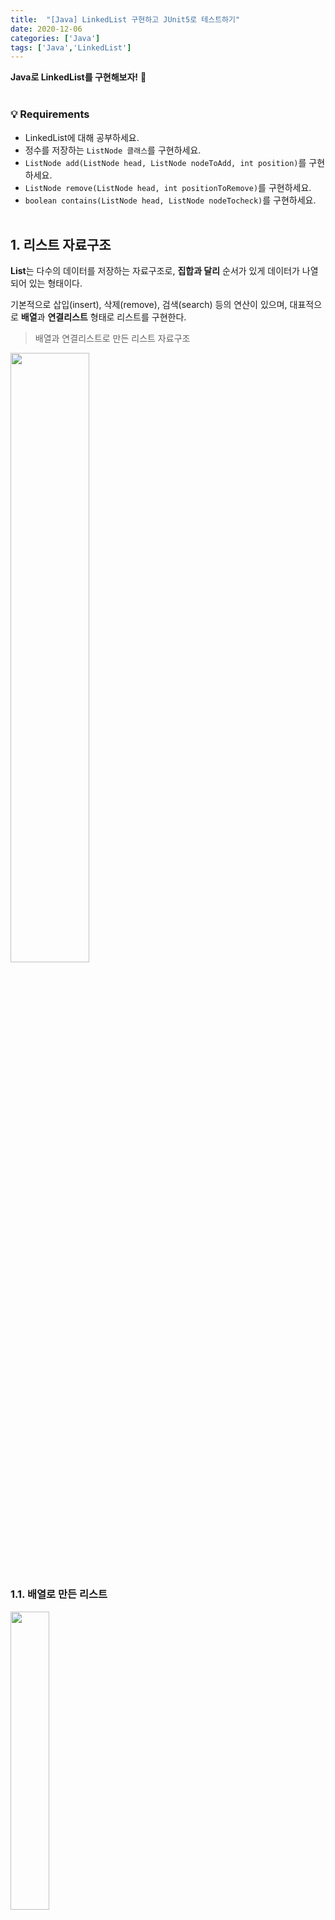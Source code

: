 ```yaml
---
title:  "[Java] LinkedList 구현하고 JUnit5로 테스트하기"
date: 2020-12-06
categories: ['Java']
tags: ['Java','LinkedList']
---
```


**Java로 LinkedList를 구현해보자!** :raising_hand:<br>
<br>

### :bulb:  Requirements
- LinkedList에 대해 공부하세요.
- 정수를 저장하는 `ListNode 클래스`를 구현하세요.
- `ListNode add(ListNode head, ListNode nodeToAdd, int position)`를 구현하세요.
- `ListNode remove(ListNode head, int positionToRemove)`를 구현하세요.
- `boolean contains(ListNode head, ListNode nodeTocheck)`를 구현하세요.
<br><br>

## 1. 리스트 자료구조

**List**는 다수의 데이터를 저장하는 자료구조로, **집합과 달리** 순서가 있게 데이터가 나열되어 있는 형태이다.<br>

기본적으로 삽입(insert), 삭제(remove), 검색(search) 등의 연산이 있으며, 대표적으로 **배열**과 **연결리스트** 형태로 리스트를 구현한다.
<br>

> 배열과 연결리스트로 만든 리스트 자료구조<br>

<img src="https://user-images.githubusercontent.com/62331803/101842000-776ba100-3b8a-11eb-9ad9-97469ad85887.png" width="50%">

<br>

### 1.1. 배열로 만든 리스트

<img src="https://user-images.githubusercontent.com/62331803/101842012-7a669180-3b8a-11eb-8adf-e5cd98c417ff.png" width="35%"><br>

리스트를 표현하는 가장 대표적인 방법이다. 데이터를 **연속된 공간에 저장**하므로서 데이터들의 **순서 관계를 유지**할 수 있다. <br>

   - `랜덤 엑세스 가능` :  내가 원하는 칸이 어디에 위치해 있던지, 간단한 연산을 통해 메모리 주소를 계산하여 접근할 수 있다.
      -  `내가 원하는 메모리 주소 == 배열의 시작주소 + (내가 찾고자하는 칸의 인덱스 * 1칸의 크기)`

   - `크기가 고정` : 기존의 배열칸 이상의 데이터를 저장할 경우 **rellocation**이 필요하다.
   - `삽입과 삭제연산 비용 큼`: 리스트 중간에 원소를 삽입하거나 삭제할 경우, 다수의 데이터를 옮겨야 하기 때문에 비용이 크다.


### 1.2. 연결리스트

<img src="https://user-images.githubusercontent.com/62331803/101842015-7d618200-3b8a-11eb-8ac7-5c394c5c6e06.png" width="35%"><br>

**노드**들이 **링크로 연결**된 형태의 자료구조이다.  **데이터 영역**에 데이터를 저장하고, **포인터(링크)영역**에 다음/이전 노드로 가는 주소를 저장하여 **순서**를 나타낸다. <br>
  
   - `삽입과 삭제연산 비용 적음`: 다른 데이터의 이동없이 리스트 중간에 삽입 삭제할 수 있다.
   - `길이제한 없음`: 노드를 연결한 형태이기 때문에 길이제한이 없다.
   - `메모리 효율 낮음` : 노드를 연결하기 위한 포인터 저장 영역이 필요하기 때문에, 배열에 비해 메모리 효율이 낮다.
   - `랜덤 엑세스 불가능`

<br>

종합적으로 보면 **요소의 삽입/삭제가 빈번**한 경우 **연결리스트**를 사용하고, **그렇지 않은 경우**라면 **배열**을 사용하는 것이 효과적이다.<br>
<br>


## 2. 연결리스트


### 2.1. 노드

**노드**는 **데이터와 다음 데이터로의 주소가 하나로 묶여있는 단위**를 의미한다.<br>

![image](https://user-images.githubusercontent.com/62331803/101843660-0b8b3780-3b8e-11eb-845a-a8f7d32d02a1.png)
<br>

- 각 노드는 하나의 **데이터 필드**와 하나의 **링크(next) 필드**로 구성된다.
-  **첫 번째 노드**의 주소는 따로 저장(head)해야 한다.
-  **마지막 노드**의 next 필드에는 **NULL**을 저장하여 연결리스트의 끝임을 표시한다.
<br>

### 2.2. 연결리스트의 종류

**연결 리스트의 종류**로는 **단일 연결 리스트**와 **이중 연결 리스트** 등이 있다. 
<br>

> 단일연결리스트<br>

![image](https://user-images.githubusercontent.com/62331803/101612807-687fd400-3a4e-11eb-9f3b-589ec5729f9a.png)
<br>

**단일 연결 리스트**는 각 노드에 자료 공간과 **한 개의 포인터 공간**을 가진 형태를 말한다.  노드의 포인터는 **다음 노드**를 가리킨다.<br>


> 이중연결리스트<br>

![image](https://user-images.githubusercontent.com/62331803/101612819-6c135b00-3a4e-11eb-86bc-63376112d109.png)
<br>

**이중 연결 리스트**는 단일 연결 리스트와 비슷하지만, **포인터 공간이 2개**이고 각 포인터는 **앞의 노드**와 **뒤의 노드**를 가리킨다.<br>

 **이중연결리스트**는 앞 노드와 뒷 노드 모두 순회할 수 있기 때문에, **추가**와 **삭제** 연산에 있어서 더 효율적인 성능을 낼 수 있다. 
 하지만, 2개의 포인터를 사용하기 때문에 추가적인 공간이 필요하다.
<br><br>


## 3. 자바의 연결리스트

![image](https://user-images.githubusercontent.com/62331803/101623514-e7c7d480-3a5b-11eb-8fb1-0b97a15bdcb9.png)
<br>

**java.util.LinkedList**는 Serializable, Cloneable, Iterable, Collections, Deque, List, Queue와 같은 다양한 인터페이스를 구현하고 있으며, 특히 **List**와 **Deque** 인터페이스의 **이중연결리스트 구현체**이다. 

특징은 다음과 같다.<br>
- 모든 메서드는 **이중연결리스트**의 성능을 가지고 있다.
- 비동기적으로 구현되기 때문에, 여러 스레드가 동시에 LinkedList의 노드를 추가/삭제할 수 없다.
   - 즉, 외부적으로만 동기화 될 수 있다.
<br><br>




## 4. 코드

단일연결리스트로 구현하였다.<br>

> ListNode <br>

```java
package datastructure.linkedlist;

public class ListNode {
    private int data;
    public ListNode next;

    public ListNode(int data) {
        this.data = data;
        this.next = null;
    }

    public int getData() {
        return data;
    }
}

```
<br>


> 구현코드 <br>

```java
package datastructure.linkedlist;

import java.util.ArrayList;
import java.util.List;

public class LinkedListImpl implements LinkedList{

    public LinkedListImpl() {}

    public LinkedListImpl(int data) {
        add(null, new ListNode(data), 0);
    }

    public LinkedListImpl(ListNode nodeToAdd) {
        add(null, nodeToAdd, 0);
    }

    @Override
    public ListNode add(ListNode head, ListNode nodeToAdd, int position) {// position == index
        // position이 허용범위를 벗어난 경우
        if (!isAvailablePosition(head, position)) throw new IndexOutOfBoundsException();
        
        // 아직 연결된 노드가 없는 경우
        if (head == null) return nodeToAdd;

        // nodeToAdd를 head에 위치시키려는 경우
        if (position == 0) {
            nodeToAdd.next = head;
            return nodeToAdd;
        }

        ListNode prevNode = getNodeAtThePosition(head, position - 1);// 삽입하려는 위치의 바로 이전 노드(position - 1)를 가져온다.
        nodeToAdd.next = prevNode.next;                                     // 삽입하려는 노드(nodeToAdd)에 기존의 linkedlist에서 position에 위치했던 node를 연결시킨다.
        prevNode.next = nodeToAdd;                                          // 삽입하려는 위치의 바로 이전 노드에 삽입하려는 노드를 연결시킨다.
        return head;
    }

    @Override
    public ListNode remove(ListNode head, int positionToRemove) {// positionToRemove == index
        // positionToRemove가 가능범위를 벗어난 경우
        if (!isAvailablePosition(head, positionToRemove) ||
                positionToRemove == getSize(head)) throw new IndexOutOfBoundsException();
        
        // 연결리스트가 null인 경우
        if (head == null) return null;

        // head를 제거하는 경우
        if (positionToRemove == 0) return head.next;

        ListNode prevNode = getNodeAtThePosition(head, positionToRemove - 1);// 제거하려는 위치의 바로 이전 노드를 가져온다.
        prevNode.next = prevNode.next.next;                                         // prevNode에 해당 노드의 다다음 노드를 연결시킨다.
        return head;
    }

    @Override
    public boolean contains(ListNode head, ListNode nodeToCheck) {
        while (head != null) {
            if (head.getData() == nodeToCheck.getData()) {//순회하며 가져온 노드의 값과 nodeToCheck의 값이 일치하는지 확인한다.
                return true;
            }
            head = head.next;//연결리스트를 head부터 tail까지 순회
        }
        return false;
    }

    // position이 허용가능한 인덱스 값인지 확인
    public boolean isAvailablePosition(ListNode head, int position) {
        if (position < 0 || position > (getSize(head))) { // available value : 0 <= position <= linkedlist 크기
            return false;
        }
        return true;
    }

    // 연결리스트의 head를 기준으로 순회하여, position 위치에 있는 노드를 반환
    public ListNode getNodeAtThePosition(ListNode head, int position) {
        for (int i = 0; i < position; i++) {
            head = head.next;
        }
        return head;
    }

    // 현재 노드가 다음 노드와 연결되어 있는지 확인
    public boolean hasNext(ListNode head) {
        if (head.next == null) return false;
        return true;
    }

    // 연결리스트의 크기(노드 개수)를 반환
    public int getSize(ListNode head) {
        if (head == null) return 0;
        if (!hasNext(head)) return 1;
        ListNode node = head.next;
        int size = 2;
        while (hasNext(node)) {
            size++;
            node = node.next;
        }
        return size;
    }

    public String toString(ListNode head) {
        List<String> nodes = new ArrayList<>();
        while (head != null) {
            nodes.add(String.valueOf(head.getData()));
            head = head.next;
        }
        return String.join(",", nodes);
    }
}

```
<br>


> 테스트코드<br>

```java
package datastructure.linkedlist;

import org.junit.jupiter.api.BeforeEach;
import org.junit.jupiter.api.DisplayName;
import org.junit.jupiter.api.Test;

import static org.junit.jupiter.api.Assertions.assertAll;
import static org.junit.jupiter.api.Assertions.assertTrue;
import static org.junit.jupiter.api.Assertions.assertFalse;
import static org.junit.jupiter.api.Assertions.assertEquals;
import static org.junit.jupiter.api.Assertions.assertThrows;

public class LinkedListImplTest {
    private LinkedListImpl list;
    private ListNode head;

    @BeforeEach
    public void init() {
        list = new LinkedListImpl();
        head = list.add(null, new ListNode(1), 0);
        head = list.add(head, new ListNode(3), 1);
        head = list.add(head, new ListNode(5), 2);
        head = list.add(head, new ListNode(7), 3);
    }

    @Test
    @DisplayName("addTest")
    public void addTest() {
        assertAll("add test",
                () -> {// init()에서 생성한 linkedlist를 확인
                    assertEquals("1,3,5,7", list.toString(head));
                },
                () -> {// 허용범위를 벗어난 position에 add하려는 경우
                    Exception exception = assertThrows(IndexOutOfBoundsException.class, () ->
                            list.add(head, new ListNode(9), list.getSize(head) + 1));
                }
        );
    }

    @Test
    @DisplayName("removeTest")
    public void removeTest() {
        assertAll("remove test",
                () -> {// 연결리스트(1,3,5,7)에서 위치가 3(idx 기준)인 node 삭제
                    assertEquals("1,3,5", list.toString(list.remove(head, 3)));
                },
                () -> {// 허용범위를 벗어난 position의 노드를 remove하려는 경우
                    Exception exception = assertThrows(IndexOutOfBoundsException.class, () ->
                            list.remove(head, list.getSize(head)));
                });
    }

    @Test
    @DisplayName("containsTest")
    public void containsTest() {
        assertAll("contains test",
                () -> {// 연결리스트(1,3,5,7)가 1을 포함하는지 확인
                    assertTrue(list.contains(head, new ListNode(1)));
                },
                () -> {// 연결리스트(1,3,5,7)가 11을 포함하지 않는지 확인
                    assertFalse(list.contains(head, new ListNode(11)));
                });
    }
}
```
<br>

<img src="https://user-images.githubusercontent.com/62331803/101296740-707e1f00-3868-11eb-9fb3-8372a0afe46b.png" width="80%">
<br>


<br><br>

:orange_book: *References*<br>
- [자료구조 제11-1강 연결리스트 - 개념과 기본 동작들](https://www.youtube.com/watch?v=eTwYE-ercNM&t=1400s)
- [위키백과 : 연결리스트](https://ko.wikipedia.org/wiki/%EC%97%B0%EA%B2%B0_%EB%A6%AC%EC%8A%A4%ED%8A%B8)
- [단순 연결 리스트(singly linked list) - 정리 및 연습문제](https://atoz-develop.tistory.com/entry/%EC%9E%90%EB%A3%8C%EA%B5%AC%EC%A1%B0-%EB%8B%A8%EC%88%9C-%EC%97%B0%EA%B2%B0-%EB%A6%AC%EC%8A%A4%ED%8A%B8-%EC%A0%95%EB%A6%AC-%EB%B0%8F-%EC%97%B0%EC%8A%B5%EB%AC%B8%EC%A0%9C)
- [LinkedList(Java Platform SE 7) - Oracle Help Center](https://docs.oracle.com/javase/7/docs/api/java/util/LinkedList.html)
- [JUnit 5 User Guide](https://junit.org/junit5/docs/current/user-guide/)
- [단위 테스트 활용 방법: JUnit 참조 가이드](https://brunch.co.kr/@pubjinson/16)
